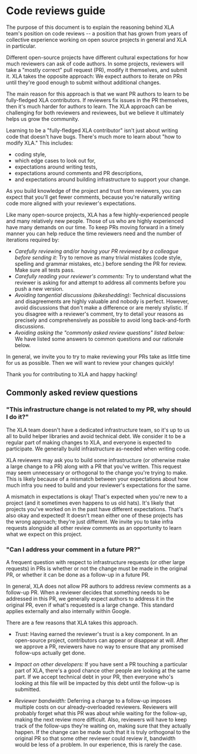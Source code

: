 # Code reviews guide

The purpose of this document is to explain the reasoning behind XLA team's
position on code reviews -- a position that has grown from years of collective
experience working on open source projects in general and XLA in particular.

Different open-source projects have different cultural expectations for how much
reviewers can ask of code authors. In some projects, reviewers will take a
"mostly correct" pull request (PR), modify it themselves, and submit it. XLA
takes the opposite approach: We expect authors to iterate on PRs until they're
good enough to submit without additional changes.

The main reason for this approach is that we want PR authors to learn to be
fully-fledged XLA contributors. If reviewers fix issues in the PR themselves,
then it's much harder for authors to learn. The XLA approach can be challenging
for both reviewers and reviewees, but we believe it ultimately helps us grow the
community.

Learning to be a "fully-fledged XLA contributor" isn't just about writing code
that doesn't have bugs. There's much more to learn about "how to modify XLA."
This includes:

* coding style,
* which edge cases to look out for,
* expectations around writing tests,
* expectations around comments and PR descriptions,
* and expectations around building infrastructure to support your change.

As you build knowledge of the project and trust from reviewers, you can expect
that you'll get fewer comments, because you're naturally writing code more
aligned with your reviewer's expectations.

Like many open-source projects, XLA has a few highly-experienced people and many
relatively new people. Those of us who are highly experienced have many demands
on our time. To keep PRs moving forward in a timely manner you can help reduce
the time reviewers need and the number of iterations required by:

* *Carefully reviewing and/or having your PR reviewed by a colleague before
  sending it:* Try to remove as many trivial mistakes (code style, spelling
  and grammar mistakes, etc.) before sending the PR for review. Make sure all
  tests pass.
* *Carefully reading your reviewer's comments:* Try to understand what the
  reviewer is asking for and attempt to address all comments before you push a
  new version.
* *Avoiding tangential discussions (bikeshedding):* Technical discussions and
  disagreements are highly valuable and nobody is perfect. However, avoid
  discussions that don't make a difference or are merely stylistic. If you
  disagree with a reviewer's comment, try to detail your reasons as precisely
  and comprehensively as possible to avoid long back-and-forth discussions.
* *Avoiding asking the "commonly asked review questions" listed below:* We
  have listed some answers to common questions and our rationale below.

In general, we invite you to try to make reviewing your PRs take as little time
for us as possible. Then we will want to review your changes quickly!

Thank you for contributing to XLA and happy hacking!

## Commonly asked review questions

### "This infrastructure change is not related to my PR, why should I do it?"

The XLA team doesn't have a dedicated infrastructure team, so it's up to us all
to build helper libraries and avoid technical debt. We consider it to be a
regular part of making changes to XLA, and everyone is expected to participate.
We generally build infrastructure as-needed when writing code.

XLA reviewers may ask you to build some infrastructure (or otherwise make a
large change to a PR) along with a PR that you've written. This request may seem
unnecessary or orthogonal to the change you're trying to make. This is likely
because of a mismatch between your expectations about how much infra you need to
build and your reviewer's expectations for the same.

A mismatch in expectations is okay! That's expected when you're new to a project
(and it sometimes even happens to us old hats). It's likely that projects you've
worked on in the past have different expectations. That's also okay and
expected! It doesn't mean either one of these projects has the wrong approach;
they're just different. We invite you to take infra requests alongside all other
review comments as an opportunity to learn what we expect on this project.

### "Can I address your comment in a future PR?"

A frequent question with respect to infrastructure requests (or other large
requests) in PRs is whether or not the change must be made in the original PR,
or whether it can be done as a follow-up in a future PR.

In general, XLA does not allow PR authors to address review comments as a
follow-up PR. When a reviewer decides that something needs to be addressed in
this PR, we generally expect authors to address it in the original PR, even if
what's requested is a large change. This standard applies externally and also
internally within Google.

There are a few reasons that XLA takes this approach.

* *Trust:* Having earned the reviewer's trust is a key component. In an
  open-source project, contributors can appear or disappear at will. After we
  approve a PR, reviewers have no way to ensure that any promised follow-ups
  actually get done.

* *Impact on other developers:* If you have sent a PR touching a particular
  part of XLA, there's a good chance other people are looking at the same
  part. If we accept technical debt in your PR, then everyone who's looking at
  this file will be impacted by this debt until the follow-up is submitted.

* *Reviewer bandwidth:* Deferring a change to a follow-up imposes multiple
  costs on our already-overloaded reviewers. Reviewers will probably forget
  what this PR was about while waiting for the follow-up, making the next
  review more difficult. Also, reviewers will have to keep track of the
  follow-ups they're waiting on, making sure that they actually happen. If the
  change can be made such that it is truly orthogonal to the original PR so
  that some other reviewer could review it, bandwidth would be less of a
  problem. In our experience, this is rarely the case.
